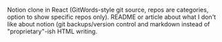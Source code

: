 Notion clone in React (GitWords-style git source, repos are categories, option to show specific repos only). README or article about what I don't like about notion (git backups/version control and markdown instead of "proprietary"-ish HTML writing.